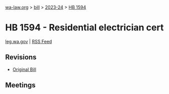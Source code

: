 [wa-law.org](/) > [bill](/bill/) > [2023-24](/bill/2023-24/) > [HB 1594](/bill/2023-24/hb/1594/)

# HB 1594 - Residential electrician cert
[leg.wa.gov](https://app.leg.wa.gov/billsummary?BillNumber=1594&Year=2023&Initiative=false) | [RSS Feed](./rss.xml)

## Revisions
* [Original Bill](1/)

## Meetings